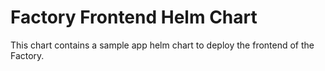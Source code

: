 # Factory Frontend Helm Chart

This chart contains a sample app helm chart to deploy the frontend of the Factory.

